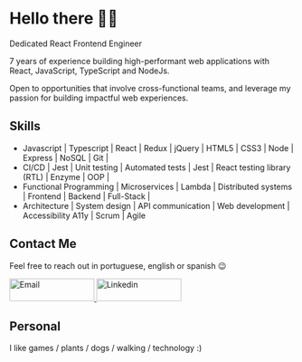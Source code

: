 # Hello there 👋💚
Dedicated React Frontend Engineer

7 years of experience building high-performant web applications with React, JavaScript, TypeScript and NodeJs.

Open to opportunities that involve cross-functional teams, and leverage my passion for building impactful web experiences.

## Skills
<ul>  
  <li>Javascript | Typescript | React | Redux | jQuery | HTML5 | CSS3 | Node | Express | NoSQL | Git |</li>
  <li>CI/CD | Jest | Unit testing | Automated tests | Jest | React testing library (RTL) | Enzyme | OOP |</li>
  <li>Functional Programming | Microservices | Lambda | Distributed systems | Frontend | Backend | Full-Stack |</li>
  <li>Architecture | System design | API communication | Web development | Accessibility A11y | Scrum | Agile</li>
</ul>

## Contact Me
<p>Feel free to reach out in portuguese, english or spanish 😉</p>
<a target="_blank" href="mailto:ericmadu416@gmail.com">
  <img alt="Email" width="150" height="40" src="https://img.shields.io/badge/Gmail-D14836?style=for-the-badge&logo=gmail&logoColor=white" />
</a>
<a target="_blank" href="https://www.linkedin.com/in/eric-madureira/">
  <img alt="Linkedin" width="150" height="40" src="https://img.shields.io/badge/-LinkedIn-%230077B5?style=for-the-badge&logo=linkedin&logoColor=white" />
</a>

## Personal
I like games / plants / dogs / walking / technology :)

